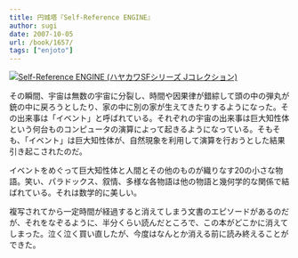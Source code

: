 ```yaml
---
title: 円城塔『Self-Reference ENGINE』
author: sugi
date: 2007-10-05
url: /book/1657/
tags: ["enjoto"]
---
```

<a href="http://www.amazon.co.jp/exec/obidos/ASIN/4152088214/chezsugi-22/ref=nosim/" name="amazletlink" target="_blank"><img src="http://i1.wp.com/ecx.images-amazon.com/images/I/21jfoAnOe9L.SL160.jpg?w=660" alt="Self-Reference ENGINE (ハヤカワSFシリーズ Jコレクション)" class="alignleft" data-recalc-dims="1" /></a>

その瞬間、宇宙は無数の宇宙に分裂し、時間や因果律が錯綜して頭の中の弾丸が銃の中に戻ろうとしたり、家の中に別の家が生えてきたりするようになった。その出来事は「イベント」と呼ばれている。それぞれの宇宙の出来事は巨大知性体という何台ものコンピュータの演算によって起きるようになっている。そもそも、「イベント」は巨大知性体が、自然現象を利用して演算を行おうとした結果引き起こされたのだ。

イベントをめぐって巨大知性体と人間とその他のものが織りなす20の小さな物語。笑い、パラドックス、叙情、多様な各物語は他の物語と幾何学的な関係で結ばれている。それは数学的に美しい。

複写されてから一定時間が経過すると消えてしまう文書のエピソードがあるのだが、それをなぞるように、半分くらい読んだところで、この本がどこかに消えてしまった。泣く泣く買い直したが、今度はなんとか消える前に読み終えることができた。

